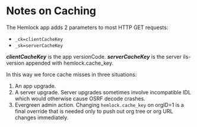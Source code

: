 # Notes on Caching

The Hemlock app adds 2 parameters to most HTTP GET requests:
* `_ck=clientCacheKey`
* `_sk=serverCacheKey`

***clientCacheKey*** is the app versionCode.
***serverCacheKey*** is the server ils-version appended with hemlock.cache_key.

In this way we force cache misses in three situations:
1. An app upgrade.
2. A server upgrade.  Server upgrades sometimes involve incompatible IDL which would otherwise cause OSRF decode crashes.
3. Evergreen admin action.  Changing `hemlock.cache_key` on orgID=1 is a final override that is needed only to push out org tree or org URL changes immediately.
